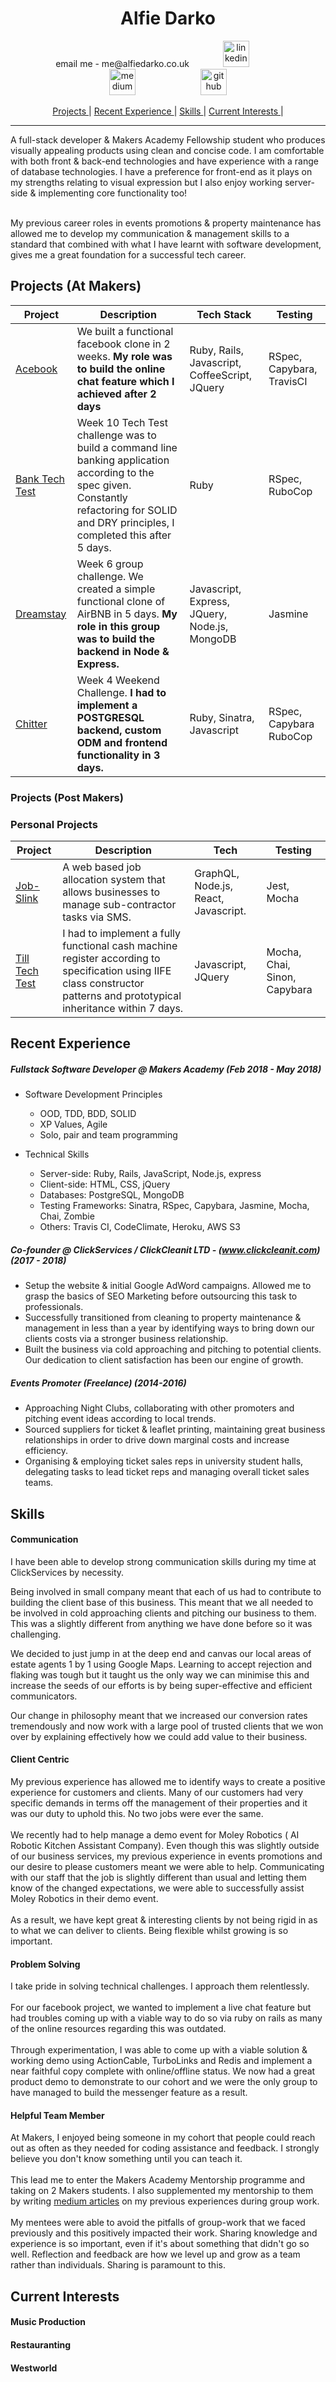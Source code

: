 <h1 align="center">Alfie Darko</h1>

<p align="center">
email me - me@alfiedarko.co.uk
<a href="https://www.linkedin.com/in/alfie-darko/">
<img src="https://www.iconfinder.com/data/icons/free-social-icons/67/linkedin_circle_color-512.png" alt="linkedin" hspace="50" height="42" width="42"></a>

<a href="https://medium.com/@AlfieDarko">
<img src="https://static1.squarespace.com/static/53457bcae4b0bc890d496d14/t/568ebeee4bf118e7ef8dbef3/1452195567236/medium_logo_detail_icon.png?format=300w" alt="medium" hspace="50" height="42" width="42"></a>

<a href="https://github.com/AlfieDarko">
<img src="https://assets-cdn.github.com/images/modules/logos_page/GitHub-Mark.png" alt="github" hspace="50" height="42" width="42"></a>
</p>
<div align="center">

[Projects ](#projects) |
[Recent Experience ](#recent-experience) |
[Skills ](#skills) |
[Current Interests ](#current-interests) |

</div>

<hr></hr>
A full-stack developer & Makers Academy Fellowship student who produces visually appealing products using clean and concise code. I am comfortable with both front & back-end technologies and have experience with a range of database technologies.
I have a preference for front-end as it plays on my strengths relating to visual expression but I also enjoy working server-side & implementing core functionality too!<br><br>

My previous career roles in events promotions & property maintenance has allowed me to develop my communication & management skills to a standard that combined with what I have learnt with software development, gives me a great foundation for a successful tech career.

## Projects (At Makers)

| Project                                                        | Description                                                                                                                                                                                              | Tech Stack                                    | Testing   |
| -------------------------------------------------------------- | -------------------------------------------------------------------------------------------------------------------------------------------------------------------------------------------------------- | --------------------------------------------- | --------- |
| [Acebook](https://github.com/AlfieDarko/acebook-byte-3)        | We built a functional facebook clone in 2 weeks. <b>My role was to build the online chat feature which I achieved after 2 days</b>                                                                                     | Ruby, Rails, Javascript, CoffeeScript, JQuery | RSpec, Capybara, TravisCI |
| [Bank Tech Test](https://github.com/AlfieDarko/Bank-Tech-Test) | Week 10 Tech Test challenge was to build a command line banking application according to the spec given. Constantly refactoring for SOLID and DRY principles, I completed this after 5 days.                                                          | Ruby                                          | RSpec, RuboCop   |
| [Dreamstay](https://github.com/AlfieDarko/dream-stay)          | Week 6 group challenge. We created a simple functional clone of AirBNB in 5 days. <b>My role in this group was to build the backend in Node & Express.</b> | Javascript, Express, JQuery, Node.js, MongoDB | Jasmine   |
| [Chitter](https://github.com/AlfieDarko/chitter-challenge)     | Week 4 Weekend Challenge. <b>I had to implement a POSTGRESQL backend, custom ODM and frontend functionality in 3 days. </b>                                                                                                                         | Ruby, Sinatra, Javascript                     | RSpec, Capybara RuboCop   |

### Projects (Post Makers)

### Personal Projects

| Project                                                        | Description                                                                                                                                                                          | Tech                                 | Testing     |
| -------------------------------------------------------------- | ------------------------------------------------------------------------------------------------------------------------------------------------------------------------------------ | ------------------------------------ | ----------- |
| [Job-Slink](https://github.com/AlfieDarko/job-slink)           | A web based job allocation system that allows businesses to manage sub-contractor tasks via SMS. | GraphQL, Node.js, React, Javascript. | Jest, Mocha |
| [Till Tech Test](https://github.com/AlfieDarko/Till-Tech-Test) | I had to implement a fully functional cash machine register according to specification using IIFE class constructor patterns and prototypical inheritance within 7 days.                                                                                               | Javascript, JQuery                           |       Mocha, Chai, Sinon, Capybara      |


## Recent Experience

##### Fullstack Software Developer @ Makers Academy (Feb 2018 - May 2018)

* Software Development Principles

  * OOD, TDD, BDD, SOLID
  * XP Values, Agile
  * Solo, pair and team programming

- Technical Skills

  * Server-side: Ruby, Rails, JavaScript, Node.js, express
  * Client-side: HTML, CSS, jQuery
  * Databases: PostgreSQL, MongoDB
  * Testing Frameworks: Sinatra, RSpec, Capybara, Jasmine, Mocha, Chai, Zombie
  * Others: Travis CI, CodeClimate, Heroku, AWS S3

##### Co-founder @ ClickServices / ClickCleanit LTD - (www.clickcleanit.com) (2017 - 2018)

* Setup the website & initial Google AdWord campaigns. Allowed me to grasp the basics of SEO Marketing before outsourcing this task to professionals.
* Successfully transitioned from cleaning to property maintenance & management in less than a year by identifying ways to bring down our clients costs via a stronger business relationship.
* Built the business via cold approaching and pitching to potential clients. Our dedication to client satisfaction has been our engine of growth.

##### Events Promoter (Freelance) (2014-2016)

* Approaching Night Clubs, collaborating with other promoters and pitching event ideas according to local trends.
* Sourced suppliers for ticket & leaflet printing, maintaining great business relationships in order to drive down marginal costs and increase efficiency.
* Organising & employing ticket sales reps in university student halls, delegating tasks to lead ticket reps and managing overall ticket sales teams.

## Skills

#### Communication

I have been able to develop strong communication skills during my time at ClickServices by necessity.

Being involved in small company meant that each of us had to contribute to building the client base of this business.
This meant that we all needed to be involved in cold approaching clients and pitching our business to them. This was a slightly different from anything we have done before so it was challenging.

We decided to just jump in at the deep end and canvas our local areas of estate agents 1 by 1 using Google Maps. Learning to accept rejection and flaking was tough but it taught us the only way we can minimise this and increase the seeds of our efforts is by being super-effective and efficient communicators.

Our change in philosophy meant that we increased our conversion rates tremendously and now work with a large pool of trusted clients that we won over by explaining effectively how we could add value to their business.
#### Client Centric

My previous experience has allowed me to identify ways to create a positive experience for customers and clients. Many of our customers had very specific demands in terms off the management of their properties and it was our duty to uphold this. No two jobs were ever the same.
<br><br>
We recently had to help manage a demo event for Moley Robotics ( AI Robotic Kitchen Assistant Company). Even though this was slightly outside of our business services, my previous experience in events promotions and our desire to please customers meant we were able to help.
Communicating with our staff that the job is slightly different than usual and letting them know of the changed expectations, we were able to successfully assist Moley Robotics in their demo event.
<br><br>
As a result, we have kept great & interesting clients by not being rigid in as to what we can deliver to clients. Being flexible whilst growing is so important.
#### Problem Solving
I take pride in solving technical challenges. I approach them relentlessly.<br><br>
For our facebook project, we wanted to implement a live chat feature but had troubles coming up with a viable way to do so via ruby on rails as many of the online resources regarding this was outdated. <br><br>
Through experimentation, I was able to come up with a viable solution & working demo using ActionCable, TurboLinks and Redis and implement a near faithful copy complete with online/offline status. We now had a great product demo to demonstrate to our cohort and we were the only group to have managed to build the messenger feature as a result.

#### Helpful Team Member

At Makers, I enjoyed being someone in my cohort that people could reach out as often as they needed for coding assistance and feedback. I strongly believe you don't know something until you can teach it.<br><br>
This lead me to enter the Makers Academy Mentorship programme and taking on 2 Makers students. I also supplemented my mentorship to them by writing [medium articles](https://medium.com/@AlfieDarko) on my previous experiences during group work.<br><br>
My mentees were able to avoid the pitfalls of group-work that we faced previously and this positively impacted their work. Sharing knowledge and experience is so important, even if it's about something that didn't go so well. Reflection and feedback are how we level up and grow as a team rather than individuals. Sharing is paramount to this.

## Current Interests

#### Music Production

#### Restauranting

#### Westworld
